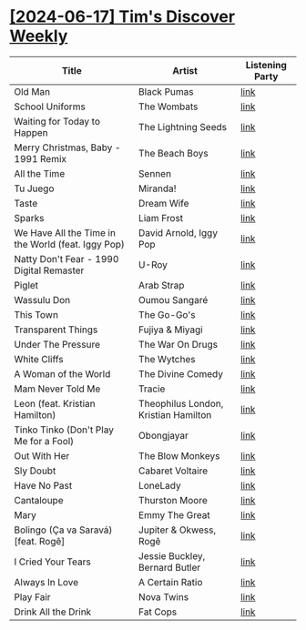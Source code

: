 # [[2024-06-17] Tim's Discover Weekly](https://open.spotify.com/user/62eef773ff17489d88887659a743f038/playlist/1erxFVPUrLii7mp0YE5ZV7)

| Title | Artist | Listening Party |
| --- | --- | --- |
| Old Man | Black Pumas | [link](https://timstwitterlisteningparty.com/pages/replay/feed_404.html) |
| School Uniforms | The Wombats | [link](https://timstwitterlisteningparty.com/pages/replay/feed_733.html) |
| Waiting for Today to Happen | The Lightning Seeds | [link](https://timstwitterlisteningparty.com/pages/replay/feed_82.html) |
| Merry Christmas, Baby - 1991 Remix | The Beach Boys | [link]() |
| All the Time | Sennen | [link](https://timstwitterlisteningparty.com/pages/replay/feed_850.html) |
| Tu Juego | Miranda! | [link](https://timstwitterlisteningparty.com/pages/replay/feed_298.html) |
| Taste | Dream Wife | [link](https://timstwitterlisteningparty.com/pages/replay/feed_338.html) |
| Sparks | Liam Frost | [link](https://timstwitterlisteningparty.com/pages/replay/feed_589.html) |
| We Have All the Time in the World (feat. Iggy Pop) | David Arnold, Iggy Pop | [link](https://timstwitterlisteningparty.com/pages/replay/feed_684.html) |
| Natty Don't Fear - 1990 Digital Remaster | U-Roy | [link]() |
| Piglet | Arab Strap | [link](https://timstwitterlisteningparty.com/pages/replay/feed_240.html) |
| Wassulu Don | Oumou Sangaré | [link](https://timstwitterlisteningparty.com/pages/replay/feed_1064.html) |
| This Town | The Go-Go's | [link](https://timstwitterlisteningparty.com/pages/replay/feed_670.html) |
| Transparent Things | Fujiya & Miyagi | [link](https://timstwitterlisteningparty.com/pages/replay/feed_608.html) |
| Under The Pressure | The War On Drugs | [link](https://timstwitterlisteningparty.com/pages/replay/feed_953.html) |
| White Cliffs | The Wytches | [link](https://timstwitterlisteningparty.com/pages/replay/feed_578.html) |
| A Woman of the World | The Divine Comedy | [link](https://timstwitterlisteningparty.com/pages/replay/feed_473.html) |
| Mam Never Told Me | Tracie | [link](https://timstwitterlisteningparty.com/pages/replay/feed_112.html) |
| Leon (feat. Kristian Hamilton) | Theophilus London, Kristian Hamilton | [link](https://timstwitterlisteningparty.com/pages/replay/feed_235.html) |
| Tinko Tinko (Don't Play Me for a Fool) | Obongjayar | [link](https://timstwitterlisteningparty.com/pages/replay/feed_1076.html) |
| Out With Her | The Blow Monkeys | [link](https://timstwitterlisteningparty.com/pages/replay/feed_690.html) |
| Sly Doubt | Cabaret Voltaire | [link]() |
| Have No Past | LoneLady | [link](https://timstwitterlisteningparty.com/pages/replay/feed_663.html) |
| Cantaloupe | Thurston Moore | [link](https://timstwitterlisteningparty.com/pages/replay/feed_444.html) |
| Mary | Emmy The Great | [link](https://timstwitterlisteningparty.com/pages/replay/feed_536.html) |
| Bolingo (Ça va Saravá) [feat. Rogê] | Jupiter & Okwess, Rogê | [link](https://timstwitterlisteningparty.com/pages/replay/feed_762.html) |
| I Cried Your Tears | Jessie Buckley, Bernard Butler | [link](https://timstwitterlisteningparty.com/pages/replay/feed_1100.html) |
| Always In Love | A Certain Ratio | [link](https://timstwitterlisteningparty.com/pages/replay/feed_439.html) |
| Play Fair | Nova Twins | [link](https://timstwitterlisteningparty.com/pages/replay/feed_876.html) |
| Drink All the Drink | Fat Cops | [link](https://timstwitterlisteningparty.com/pages/replay/feed_216.html) |
